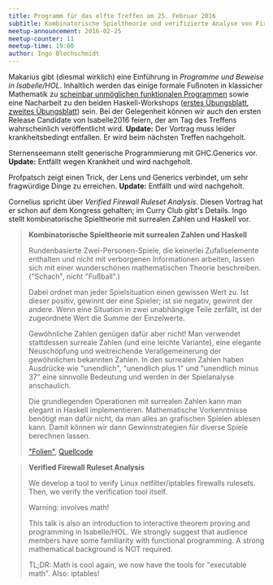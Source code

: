 ```yaml
---
title: Programm für das elfte Treffen am 25. Februar 2016
subtitle: Kombinatorische Spieltheorie und verifizierte Analyse von Firewall-Regeln
meetup-announcement: 2016-02-25
meetup-counter: 11
meetup-time: 19:00
author: Ingo Blechschmidt
---
```


Makarius gibt (diesmal wirklich) eine Einführung in *Programme und Beweise in Isabelle/HOL*.
Inhaltlich werden das einige formale Fußnoten in klassicher Mathematik
zu [scheinbar unmöglichen funktionalen
Programmen](https://www.youtube.com/watch?v=F53aOAW9PBo)
sowie eine Nacharbeit zu
den beiden Haskell-Workshops ([erstes
Übungsblatt](https://curry-club-aux.github.io/haskell-workshop/uebung.pdf),
[zweites
Übungsblatt](https://curry-club-aux.github.io/haskell-workshop/uebung2.pdf))
sein. Bei der Gelegenheit können wir auch den ersten Release Candidate von
Isabelle2016 feiern, der am Tag des Treffens wahrscheinlich veröffentlicht
wird. **Update:** Der Vortrag muss leider krankheitsbedingt entfallen. Er wird
beim nächsten Treffen nachgeholt.

Sternenseemann stellt generische Programmierung mit GHC.Generics vor.
**Update:** Entfällt wegen Krankheit und wird nachgeholt.
<!-- Lars hält
vielleicht einen Vortrag über das Scala-Äquivalent
[shapeless](https://github.com/milessabin/shapeless). -->

Profpatsch zeigt einen Trick, der Lens und Generics verbindet, um sehr fragwürdige Dinge zu erreichen.
**Update:** Entfällt und wird nachgeholt.

Cornelius spricht über *Verified Firewall Ruleset Analysis*. Diesen Vortrag hat
er schon auf dem Kongress gehalten; im Curry Club gibt's Details.
Ingo stellt kombinatorische Spieltheorie mit surrealen Zahlen und Haskell vor.

<!--more-->

> **Kombinatorische Spieltheorie mit surrealen Zahlen und Haskell**
>
> Rundenbasierte Zwei-Personen-Spiele, die keinerlei Zufallselemente
> enthalten und nicht mit verborgenen Informationen arbeiten, lassen
> sich mit einer wunderschönen mathematischen Theorie beschreiben.
> ("Schach", nicht "Fußball".)
> 
> Dabei ordnet man jeder Spielsituation einen gewissen Wert zu. Ist
> dieser positiv, gewinnt der eine Spieler; ist sie negativ, gewinnt
> der andere. Wenn eine Situation in zwei unabhängige Teile zerfällt,
> ist der zugeordnete Wert die Summe der Einzelwerte.
> 
> Gewöhnliche Zahlen genügen dafür aber nicht! Man verwendet
> stattdessen surreale Zahlen (und eine leichte Variante), eine
> elegante Neuschöpfung und weitreichende Verallgemeinerung der
> gewöhnlichen bekannten Zahlen. In den surrealen Zahlen haben
> Ausdrücke wie "unendlich", "unendlich plus 1" und "unendlich minus
> 37" eine sinnvolle Bedeutung und werden in der Spielanalyse
> anschaulich.
> 
> Die grundlegenden Operationen mit surrealen Zahlen kann man elegant
> in Haskell implementieren. Mathematische Vorkenntnisse benötigt man
> dafür nicht, da man alles an grafischen Spielen ablesen kann. Damit
> können wir dann Gewinnstrategien für diverse Spiele berechnen lassen.
>
> ["Folien"](http://rawgit.com/iblech/vortrag-haskell/master/surreal.pdf),
> [Quellcode](https://github.com/iblech/vortrag-haskell/blob/master/surreal.hs)

> **Verified Firewall Ruleset Analysis**
>
> We develop a tool to verify Linux netfilter/iptables firewalls rulesets. Then,
> we verify the verification tool itself.
> 
> Warning: involves math!
> 
> This talk is also an introduction to interactive theorem proving and
> programming in Isabelle/HOL. We strongly suggest that audience members have
> some familiarity with functional programming. A strong mathematical background
> is NOT required.
> 
> TL;DR: Math is cool again, we now have the tools for "executable math". Also:
> iptables!
